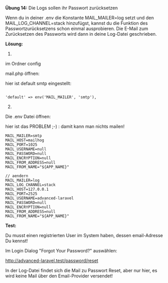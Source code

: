 **Übung 14:** Die Logs sollen ihr Passwort zurücksetzen

Wenn du in deiner .env die Konstante MAIL_MAILER=log setzt und den MAIL_LOG_CHANNEL=stack hinzufügst, kannst du die Funktion des Passwortzurücksetzens schon einmal ausprobieren. Die E-Mail zum Zurücksetzen des Passworts wird dann in deine Log-Datei geschrieben.

**Lösung:**

1. 

im Ordner config

mail.php öffnen:

hier ist default smtp eingestellt:

```

'default' => env('MAIL_MAILER', 'smtp'),

```

2.
Die .env Datei öffnen:

hier ist das PROBLEM ;-) : damit kann man nichts mailen!
```
MAIL_MAILER=smtp
MAIL_HOST=mailhog
MAIL_PORT=1025
MAIL_USERNAME=null
MAIL_PASSWORD=null
MAIL_ENCRYPTION=null
MAIL_FROM_ADDRESS=null
MAIL_FROM_NAME="${APP_NAME}"
``` 

```
// aendern
MAIL_MAILER=log
MAIL_LOG_CHANNEL=stack
MAIL_HOST=127.0.0.1
MAIL_PORT=2525
MAIL_USERNAME=advanced-laravel
MAIL_PASSWORD=null
MAIL_ENCRYPTION=null
MAIL_FROM_ADDRESS=null
MAIL_FROM_NAME="${APP_NAME}"

```

**Test:**

Du musst einen registrierten User im System haben, dessen email-Adresse Du kennst!

Im Login Dialog "Forgot Your Password?" auswählen:

http://advanced-laravel.test/password/reset


In der Log-Datei findet sich die Mail zu Passwort Reset, aber nur hier,
es wird keine Mail über den Email-Provider versendet!


